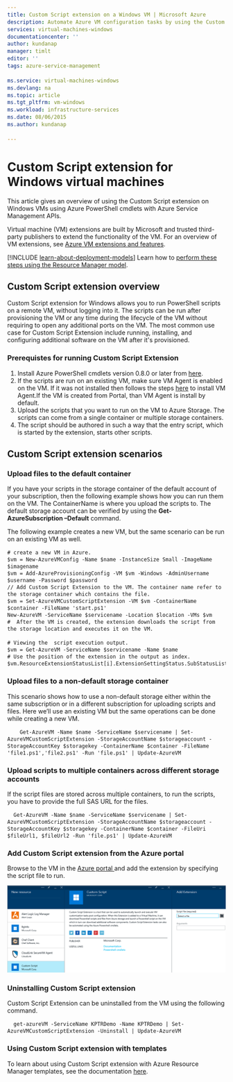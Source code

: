 ```yaml
---
title: Custom Script extension on a Windows VM | Microsoft Azure
description: Automate Azure VM configuration tasks by using the Custom Script extension to run PowerShell scripts on a remote Windows VM
services: virtual-machines-windows
documentationcenter: ''
author: kundanap
manager: timlt
editor: ''
tags: azure-service-management

ms.service: virtual-machines-windows
ms.devlang: na
ms.topic: article
ms.tgt_pltfrm: vm-windows
ms.workload: infrastructure-services
ms.date: 08/06/2015
ms.author: kundanap

---
```

# Custom Script extension for Windows virtual machines
This article gives an overview of using the Custom Script extension on Windows VMs using Azure PowerShell cmdlets with Azure Service Management APIs.

Virtual machine (VM) extensions are built by Microsoft and trusted third-party publishers to extend the functionality of the VM. For an overview of VM extensions, see
[Azure VM extensions and features](virtual-machines-windows-extensions-features.md).

[!INCLUDE [learn-about-deployment-models](../../includes/learn-about-deployment-models-classic-include.md)] Learn how to [perform these steps using the Resource Manager model](virtual-machines-windows-extensions-customscript.md).

## Custom Script extension overview
Custom Script extension for Windows allows you to run PowerShell scripts on a remote VM, without logging into it. The scripts can be run after provisioning the VM or any time during the lifecycle of the VM without requiring to open any additional ports on the VM. The most common use case for Custom Script Extension include running, installing, and configuring additional software on the VM after it's provisioned.

### Prerequistes for running Custom Script Extension
1. Install Azure PowerShell cmdlets version 0.8.0 or later from <a href="http://azure.microsoft.com/downloads" target="_blank">here</a>.
2. If the scripts are run on an existing VM, make sure VM Agent is enabled on the VM. If it was not installed then follows the steps [here](virtual-machines-windows-classic-agents-and-extensions.md) to install VM Agent.If the VM is created from Portal, than VM Agent is install by default.
3. Upload the scripts that you want to run on the VM to Azure Storage. The scripts can come from a single container or multiple storage containers.
4. The script should be authored in such a way that the entry script, which is started by the extension, starts other scripts.

## Custom Script extension scenarios
### Upload files to the default container
If you have your scripts in the storage container of the default account of your subscription, then the following example shows how you can run them on the VM. The ContainerName is where you upload the scripts to. The default storage account can be verified by using the **Get-AzureSubscription –Default** command.

The following example creates a new VM, but the same scenario can be run on an existing VM as well.

    # create a new VM in Azure.
    $vm = New-AzureVMConfig -Name $name -InstanceSize Small -ImageName $imagename
    $vm = Add-AzureProvisioningConfig -VM $vm -Windows -AdminUsername $username -Password $password
    // Add Custom Script Extension to the VM. The container name refer to the storage container which contains the file.
    $vm = Set-AzureVMCustomScriptExtension -VM $vm -ContainerName $container -FileName 'start.ps1'
    New-AzureVM -ServiceName $servicename -Location $location -VMs $vm
    #  After the VM is created, the extension downloads the script from the storage location and executes it on the VM.

    # Viewing the  script execution output.
    $vm = Get-AzureVM -ServiceName $servicename -Name $name
    # Use the position of the extension in the output as index.
    $vm.ResourceExtensionStatusList[i].ExtensionSettingStatus.SubStatusList

### Upload files to a non-default storage container
This scenario shows how to use a non-default storage either within the same subscription or in a different subscription for uploading scripts and files. Here we’ll use an existing VM but the same operations can be done while creating a new VM.

        Get-AzureVM -Name $name -ServiceName $servicename | Set-AzureVMCustomScriptExtension -StorageAccountName $storageaccount -StorageAccountKey $storagekey -ContainerName $container -FileName 'file1.ps1','file2.ps1' -Run 'file.ps1' | Update-AzureVM

### Upload scripts to multiple containers across different storage accounts
  If the script files are stored across multiple containers, to run the scripts, you have to provide the full SAS URL for the files.

      Get-AzureVM -Name $name -ServiceName $servicename | Set-AzureVMCustomScriptExtension -StorageAccountName $storageaccount -StorageAccountKey $storagekey -ContainerName $container -FileUri $fileUrl1, $fileUrl2 -Run 'file.ps1' | Update-AzureVM


### Add Custom Script extension from the Azure portal
Browse to the VM in the <a href="https://portal.azure.com/ " target="_blank">Azure portal </a> and add the extension by specifying the script file to run.

  ![](./media/virtual-machines-windows-classic-extensions-customscript/addcse.png)

### Uninstalling Custom Script extension
Custom Script Extension can be uninstalled from the VM using the following command.

      get-azureVM -ServiceName KPTRDemo -Name KPTRDemo | Set-AzureVMCustomScriptExtension -Uninstall | Update-AzureVM

### Using Custom Script extension with templates
To learn about using Custom Script extension with Azure Resource Manager templates, see the documentation [here](virtual-machines-windows-extensions-customscript.md).

<!--Image references-->
[5]: ./media/virtual-machines-windows-classic-extensions-customscript/addcse.png
